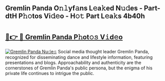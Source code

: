 ## Gremlin Panda O𝚗𝚕yf𝚊ns L𝚎a𝚔ed N𝚞𝚍es - Part-dtH P𝚑𝚘tos Vi𝚍𝚎o - H𝚘𝚝 Part L𝚎a𝚔s 4b40h

# <h2><a href="http://kfeksmu.oniu.top/?m=Gremlin+Panda">🔗👉 🔴 Gremlin Panda P𝚑ot𝚘𝚜 V𝚒d𝚎o</a></h2>

[![Gremlin Panda Nu𝚍e𝚜](https://i.imgur.com/0qMVB7G.gif)](http://kfeksmu.oniu.top/?m=Gremlin+Panda)
Social media thought leader Gremlin Panda, recognized for disseminating dance and lifestyle information, featuring presentations and blogs. Approachability and authenticity are the cornerstones of Gremlin Panda's public persona, but the enigma of his private life continues to intrigue the public.  
